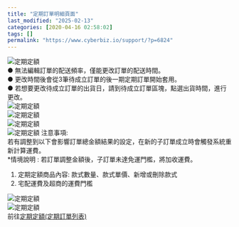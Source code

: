 ```yaml
---
title: "定期訂單明細頁面"
last_modified: "2025-02-13"
categories: [2020-04-16 02:58:02]
tags: []
permalink: "https://www.cyberbiz.io/support/?p=6824"
---
```


![定期定額](https://www.cyberbiz.co/support/wp-content/uploads/2019/11/定期定額new-26.png)  
● 無法編輯訂單的配送頻率，僅能更改訂單的配送時間。  
● 更改時間後會從3筆待成立訂單的後一期定期訂單開始套用。  
● 若想要更改待成立訂單的出貨日，請到待成立訂單區塊，點選出貨時間，進行更改。  
![定期定額](https://www.cyberbiz.co/support/wp-content/uploads/2019/11/定期定額new-27.png)  
![定期定額](https://www.cyberbiz.co/support/wp-content/uploads/2019/11/定期定額new-28.png)  
![定期定額](https://www.cyberbiz.co/support/wp-content/uploads/2019/11/定期定額new-29.png)  
![定期定額](https://www.cyberbiz.co/support/wp-content/uploads/2019/11/定期定額new-30.png) 注意事項:  
若有調整到以下會影響訂單總金額結果的設定，在新的子訂單成立時會觸發系統重新計算運費。  
*情境說明 : 若訂單調整金額後，子訂單未達免運門檻，將加收運費。 
1. 定期定額商品內容: 款式數量、款式單價、新增或刪除款式
2. 宅配運費及超商的運費門檻

![定期定額](https://www.cyberbiz.co/support/wp-content/uploads/2020/04/定期定額new-32.png)  
![定期定額](https://www.cyberbiz.co/support/wp-content/uploads/2020/04/定期定額new-31.png)  
前往[定期定額(定期訂單列表)](https://www.cyberbiz.co/support/?p=4570)  

